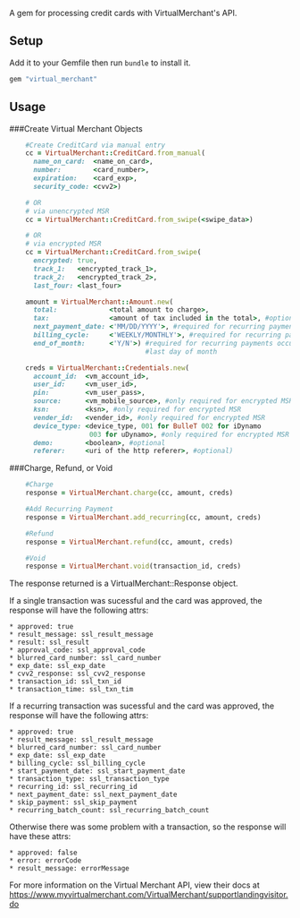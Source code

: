 A gem for processing credit cards with VirtualMerchant's API.

## Setup

Add it to your Gemfile then run `bundle` to install it.

```ruby
gem "virtual_merchant"
```


## Usage
###Create Virtual Merchant Objects
```ruby
    #Create CreditCard via manual entry
    cc = VirtualMerchant::CreditCard.from_manual(
      name_on_card:  <name_on_card>,
      number:        <card_number>,
      expiration:    <card_exp>,
      security_code: <cvv2>)

    # OR
    # via unencrypted MSR
    cc = VirtualMerchant::CreditCard.from_swipe(<swipe_data>)

    # OR
    # via encrypted MSR
    cc = VirtualMerchant::CreditCard.from_swipe(
      encrypted: true,
      track_1:   <encrypted_track_1>,
      track_2:   <encrypted_track_2>,
      last_four: <last_four>

    amount = VirtualMerchant::Amount.new(
      total:             <total amount to charge>,
      tax:               <amount of tax included in the total>, #optional
      next_payment_date: <'MM/DD/YYYY'>, #required for recurring payments
      billing_cycle:     <'WEEKLY/MONTHLY'>, #required for recurring payments
      end_of_month:      <'Y/N'>) #required for recurring payments occuring on
                                  #last day of month

    creds = VirtualMerchant::Credentials.new(
      account_id:  <vm_account_id>,
      user_id:     <vm_user_id>,
      pin:         <vm_user_pass>,
      source:      <vm_mobile_source>, #only required for encrypted MSR
      ksn:         <ksn>, #only required for encrypted MSR
      vender_id:   <vender_id>, #only required for encrypted MSR
      device_type: <device_type, 001 for BulleT 002 for iDynamo
                    003 for uDynamo>, #only required for encrypted MSR
      demo:        <boolean>, #optional
      referer:     <uri of the http referer>, #optional)
```

###Charge, Refund, or Void
```ruby
    #Charge
    response = VirtualMerchant.charge(cc, amount, creds)

    #Add Recurring Payment
    response = VirtualMerchant.add_recurring(cc, amount, creds)

    #Refund
    response = VirtualMerchant.refund(cc, amount, creds)

    #Void
    response = VirtualMerchant.void(transaction_id, creds)
```

The response returned is a VirtualMerchant::Response object.

If a single transaction was sucessful and the card was approved, the response will have the following attrs:

    * approved: true
    * result_message: ssl_result_message
    * result: ssl_result
    * approval_code: ssl_approval_code
    * blurred_card_number: ssl_card_number
    * exp_date: ssl_exp_date
    * cvv2_response: ssl_cvv2_response
    * transaction_id: ssl_txn_id
    * transaction_time: ssl_txn_tim


If a recurring transaction was sucessful and the card was approved, the response will have the following attrs:

    * approved: true
    * result_message: ssl_result_message
    * blurred_card_number: ssl_card_number
    * exp_date: ssl_exp_date
    * billing_cycle: ssl_billing_cycle
    * start_payment_date: ssl_start_payment_date
    * transaction_type: ssl_transaction_type
    * recurring_id: ssl_recurring_id
    * next_payment_date: ssl_next_payment_date
    * skip_payment: ssl_skip_payment
    * recurring_batch_count: ssl_recurring_batch_count


Otherwise there was some problem with a transaction, so the response will have these attrs:

    * approved: false
    * error: errorCode
    * result_message: errorMessage


For more information on the Virtual Merchant API, view their docs at
https://www.myvirtualmerchant.com/VirtualMerchant/supportlandingvisitor.do
